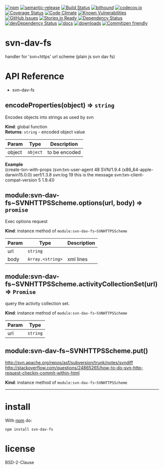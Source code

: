 [![npm](https://img.shields.io/npm/v/svn-dav-fs.svg)](https://www.npmjs.com/package/svn-dav-fs)
[![semantic-release](https://img.shields.io/badge/%20%20%F0%9F%93%A6%F0%9F%9A%80-semantic--release-e10079.svg)](https://github.com/arlac77/svn-dav-fs)
[![Build Status](https://secure.travis-ci.org/arlac77/svn-dav-fs.png)](http://travis-ci.org/arlac77/svn-dav-fs)
[![bithound](https://www.bithound.io/github/arlac77/svn-dav-fs/badges/score.svg)](https://www.bithound.io/github/arlac77/svn-dav-fs)
[![codecov.io](http://codecov.io/github/arlac77/svn-dav-fs/coverage.svg?branch=master)](http://codecov.io/github/arlac77/svn-dav-fs?branch=master)
[![Coverage Status](https://coveralls.io/repos/arlac77/svn-dav-fs/badge.svg)](https://coveralls.io/r/arlac77/svn-dav-fs)
[![Code Climate](https://codeclimate.com/github/arlac77/svn-dav-fs/badges/gpa.svg)](https://codeclimate.com/github/arlac77/svn-dav-fs)
[![Known Vulnerabilities](https://snyk.io/test/github/arlac77/svn-dav-fs/badge.svg)](https://snyk.io/test/github/arlac77/svn-dav-fs)
[![GitHub Issues](https://img.shields.io/github/issues/arlac77/svn-dav-fs.svg?style=flat-square)](https://github.com/arlac77/svn-dav-fs/issues)
[![Stories in Ready](https://badge.waffle.io/arlac77/svn-dav-fs.svg?label=ready&title=Ready)](http://waffle.io/arlac77/svn-dav-fs)
[![Dependency Status](https://david-dm.org/arlac77/svn-dav-fs.svg)](https://david-dm.org/arlac77/svn-dav-fs)
[![devDependency Status](https://david-dm.org/arlac77/svn-dav-fs/dev-status.svg)](https://david-dm.org/arlac77/svn-dav-fs#info=devDependencies)
[![docs](http://inch-ci.org/github/arlac77/svn-dav-fs.svg?branch=master)](http://inch-ci.org/github/arlac77/svn-dav-fs)
[![downloads](http://img.shields.io/npm/dm/svn-dav-fs.svg?style=flat-square)](https://npmjs.org/package/svn-dav-fs)
[![Commitizen friendly](https://img.shields.io/badge/commitizen-friendly-brightgreen.svg)](http://commitizen.github.io/cz-cli/)

svn-dav-fs
==========
handler for 'svn+https' url scheme (plain js svn dav fs)

# API Reference
- svn-dav-fs

  <a name="encodeProperties"></a>

## encodeProperties(object) ⇒ <code>string</code>
Encodes objects into strings as used by svn

**Kind**: global function  
**Returns**: <code>string</code> - encoded object value  

| Param | Type | Description |
| --- | --- | --- |
| object | <code>object</code> | to be encoded |

**Example**  
(create-txn-with-props
   (svn:txn-user-agent 48 SVN/1.9.4 (x86_64-apple-darwin15.0.0) serf/1.3.8
    svn:log 19 this is the message
    svn:txn-client-compat-version 5 1.9.4))
  <a name="module_svn-dav-fs..SVNHTTPSScheme+options"></a>

## module:svn-dav-fs~SVNHTTPSScheme.options(url, body) ⇒ <code>promise</code>
Exec options request

**Kind**: instance method of <code>module:svn-dav-fs~SVNHTTPSScheme</code>  

| Param | Type | Description |
| --- | --- | --- |
| url | <code>string</code> |  |
| body | <code>Array.&lt;string&gt;</code> | xml lines |

  <a name="module_svn-dav-fs..SVNHTTPSScheme+activityCollectionSet"></a>

## module:svn-dav-fs~SVNHTTPSScheme.activityCollectionSet(url) ⇒ <code>Promise</code>
query the activity collection set.

**Kind**: instance method of <code>module:svn-dav-fs~SVNHTTPSScheme</code>  

| Param | Type |
| --- | --- |
| url | <code>string</code> | 

  <a name="module_svn-dav-fs..SVNHTTPSScheme+put"></a>

## module:svn-dav-fs~SVNHTTPSScheme.put()
http://svn.apache.org/repos/asf/subversion/trunk/notes/svndiff
http://stackoverflow.com/questions/24865265/how-to-do-svn-http-request-checkin-commit-within-html

**Kind**: instance method of <code>module:svn-dav-fs~SVNHTTPSScheme</code>  
* * *

install
=======

With [npm](http://npmjs.org) do:

```shell
npm install svn-dav-fs
```

license
=======

BSD-2-Clause
